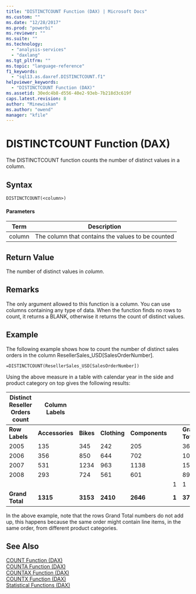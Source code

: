 ```yaml
---
title: "DISTINCTCOUNT Function (DAX) | Microsoft Docs"
ms.custom: ""
ms.date: "12/28/2017"
ms.prod: "powerbi"
ms.reviewer: ""
ms.suite: ""
ms.technology: 
  - "analysis-services"
  - "daxlang"
ms.tgt_pltfrm: ""
ms.topic: "language-reference"
f1_keywords: 
  - "sql13.as.daxref.DISTINCTCOUNT.f1"
helpviewer_keywords: 
  - "DISTINCTCOUNT Function (DAX)"
ms.assetid: 30edc4b8-d556-40e2-93eb-7b218d3c619f
caps.latest.revision: 8
author: "Minewiskan"
ms.author: "owend"
manager: "kfile"
---
```

# DISTINCTCOUNT Function (DAX)
The DISTINCTCOUNT function counts the number of distinct values in a column.  
  
## Syntax  
  
```  
DISTINCTCOUNT(<column>)  
```  
  
#### Parameters  

Term  |Description  
---------|---------
column     | The column that contains the values to be counted         

  
## Return Value  
The number of distinct values in *column*.  
  
## Remarks  
The only argument allowed to this function is a column. You can use columns containing any type of data. When the function finds no rows to count, it returns a BLANK, otherwise it returns the count of distinct values.  
  
## Example  
The following example shows how to count the number of distinct sales orders in the column ResellerSales_USD[SalesOrderNumber].  
  
```  
=DISTINCTCOUNT(ResellerSales_USD[SalesOrderNumber])  
```  
Using the above measure in a table with calendar year in the side and product category on top gives the following results:  
  
|**Distinct Reseller Orders count**|**Column Labels**||||||  
|-|-|-|-|-|-|-|  
|**Row Labels**|**Accessories**|**Bikes**|**Clothing**|**Components**||**Grand Total**|  
|2005|135|345|242|205||366|  
|2006|356|850|644|702||1015|  
|2007|531|1234|963|1138||1521|  
|2008|293|724|561|601||894|  
||||||1|1|  
|**Grand Total**|**1315**|**3153**|**2410**|**2646**|**1**|**3797**|  
  
In the above example, note that the rows Grand Total numbers do not add up, this happens because the same order might contain line items, in the same order, from different product categories.  
  
## See Also  
[COUNT Function &#40;DAX&#41;](count-function-dax.md)  
[COUNTA Function &#40;DAX&#41;](counta-function-dax.md)  
[COUNTAX Function &#40;DAX&#41;](countax-function-dax.md)  
[COUNTX Function &#40;DAX&#41;](countx-function-dax.md)  
[Statistical Functions &#40;DAX&#41;](statistical-functions-dax.md)  
  
